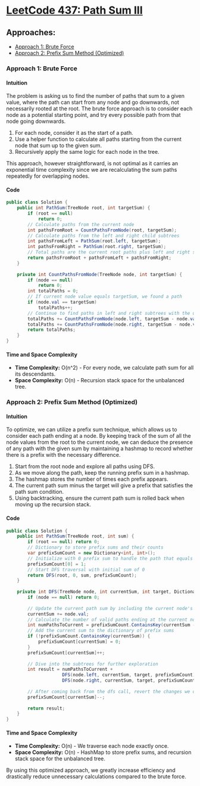 # [LeetCode 437: Path Sum III](https://leetcode.com/problems/path-sum-iii/)

## Approaches:
- [Approach 1: Brute Force](#approach-1-brute-force)
- [Approach 2: Prefix Sum Method (Optimized)](#approach-2-prefix-sum-method-optimized)

### Approach 1: Brute Force

#### Intuition
The problem is asking us to find the number of paths that sum to a given value, where the path can start from any node and go downwards, not necessarily rooted at the root. The brute force approach is to consider each node as a potential starting point, and try every possible path from that node going downwards. 

1. For each node, consider it as the start of a path.
2. Use a helper function to calculate all paths starting from the current node that sum up to the given sum.
3. Recursively apply the same logic for each node in the tree.

This approach, however straightforward, is not optimal as it carries an exponential time complexity since we are recalculating the sum paths repeatedly for overlapping nodes.

#### Code

```csharp
public class Solution {
    public int PathSum(TreeNode root, int targetSum) {
        if (root == null) 
            return 0;
        // Calculate paths from the current node
        int pathsFromRoot = CountPathsFromNode(root, targetSum);
        // Calculate paths from the left and right child subtrees
        int pathsFromLeft = PathSum(root.left, targetSum);
        int pathsFromRight = PathSum(root.right, targetSum);
        // Total paths are the current root paths plus left and right subtree paths
        return pathsFromRoot + pathsFromLeft + pathsFromRight;
    }
    
    private int CountPathsFromNode(TreeNode node, int targetSum) {
        if (node == null)
            return 0;
        int totalPaths = 0;
        // If current node value equals targetSum, we found a path
        if (node.val == targetSum)
            totalPaths++;
        // Continue to find paths in left and right subtrees with the updated targetSum
        totalPaths += CountPathsFromNode(node.left, targetSum - node.val);
        totalPaths += CountPathsFromNode(node.right, targetSum - node.val);
        return totalPaths;
    }
}
```

#### Time and Space Complexity
- **Time Complexity:** O(n^2) - For every node, we calculate path sum for all its descendants.
- **Space Complexity:** O(n) - Recursion stack space for the unbalanced tree.

### Approach 2: Prefix Sum Method (Optimized)

#### Intuition
To optimize, we can utilize a prefix sum technique, which allows us to consider each path ending at a node. By keeping track of the sum of all the node values from the root to the current node, we can deduce the presence of any path with the given sum by maintaining a hashmap to record whether there is a prefix with the necessary difference. 

1. Start from the root node and explore all paths using DFS.
2. As we move along the path, keep the running prefix sum in a hashmap.
3. The hashmap stores the number of times each prefix appears.
4. The current path sum minus the target will give a prefix that satisfies the path sum condition.
5. Using backtracking, ensure the current path sum is rolled back when moving up the recursion stack.

#### Code

```csharp
public class Solution {
    public int PathSum(TreeNode root, int sum) {
        if (root == null) return 0;
        // Dictionary to store prefix sums and their counts
        var prefixSumCount = new Dictionary<int, int>();
        // Initialize with 0 prefix sum to handle the path that equals to the target from root node directly
        prefixSumCount[0] = 1;
        // Start DFS traversal with initial sum of 0
        return DFS(root, 0, sum, prefixSumCount);
    }
    
    private int DFS(TreeNode node, int currentSum, int target, Dictionary<int, int> prefixSumCount) {
        if (node == null) return 0;
        
        // Update the current path sum by including the current node's value
        currentSum += node.val;
        // Calculate the number of valid paths ending at the current node
        int numPathsToCurrent = prefixSumCount.ContainsKey(currentSum - target) ? prefixSumCount[currentSum - target] : 0;
        // Add the current sum to the dictionary of prefix sums
        if (!prefixSumCount.ContainsKey(currentSum)) {
            prefixSumCount[currentSum] = 0;
        }
        prefixSumCount[currentSum]++;
        
        // Dive into the subtrees for further exploration
        int result = numPathsToCurrent + 
                     DFS(node.left, currentSum, target, prefixSumCount) +
                     DFS(node.right, currentSum, target, prefixSumCount);
        
        // After coming back from the dfs call, revert the changes we did
        prefixSumCount[currentSum]--;
        
        return result;
    }
}
```

#### Time and Space Complexity
- **Time Complexity:** O(n) - We traverse each node exactly once.
- **Space Complexity:** O(n) - HashMap to store prefix sums, and recursion stack space for the unbalanced tree. 

By using this optimized approach, we greatly increase efficiency and drastically reduce unnecessary calculations compared to the brute force.

